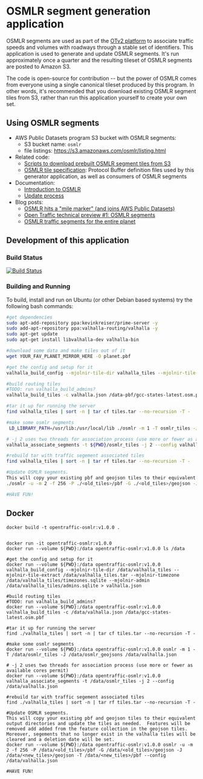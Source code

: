 # OSMLR segment generation application

OSMLR segments are used as part of the [OTv2 platform](https://github.com/opentraffic/otv2-platform) to associate traffic speeds and volumes with roadways through a stable set of identifiers. This application is used to generate and update OSMLR segments. It's run approximately once a quarter and the resulting tileset of OSMLR segments are posted to Amazon S3.

The code is open-source for contribution -- but the power of OSMLR comes from everyone using a single canonical tileset produced by this program. In other words, it's recommended that you download existing OSMLR segment tiles from S3, rather than run this application yourself to create your own set.

## Using OSMLR segments

- AWS Public Datasets program S3 bucket with OSMLR segments:
  - S3 bucket name: `osmlr`
  - file listings: https://s3.amazonaws.com/osmlr/listing.html
- Related code:
  - [Scripts to download prebuilt OSMLR segment tiles from S3](py/README.md)
  - [OSMLR tile specification](https://github.com/opentraffic/osmlr-tile-spec): Protocol Buffer definition files used by this generator application, as well as consumers of OSMLR segments
- Documentation:
  - [Introduction to OSMLR](docs/intro.md)
  - [Update process](docs/osmlr_updates.md)
- Blog posts:
  - [OSMLR hits a "mile marker" (and joins AWS Public Datasets)](https://mapzen.com/blog/osmlr-released-as-public-dataset/)
  - [Open Traffic technical preview #1: OSMLR segments](https://mapzen.com/blog/open-traffic-osmlr-technical-preview/)
  - [OSMLR traffic segments for the entire planet](https://mapzen.com/blog/osmlr-2nd-technical-preview/)

## Development of this application

### Build Status

[![Build Status](https://travis-ci.org/opentraffic/osmlr.svg?branch=master)](https://travis-ci.org/opentraffic/osmlr)

### Building and Running

To build, install and run on Ubuntu (or other Debian based systems) try the following bash commands:

```bash
#get dependencies
sudo apt-add-repository ppa:kevinkreiser/prime-server -y
sudo add-apt-repository ppa:valhalla-routing/valhalla -y
sudo apt-get update
sudo apt-get install libvalhalla-dev valhalla-bin

#download some data and make tiles out of it
wget YOUR_FAV_PLANET_MIRROR_HERE -O planet.pbf

#get the config and setup for it
valhalla_build_config --mjolnir-tile-dir valhalla_tiles --mjolnir-tile-extract valhalla_tiles.tar --mjolnir-timezone valhalla_tiles/timezones.sqlite --mjolnir-admin valhalla_tiles/admins.sqlite > valhalla.json

#build routing tiles
#TODO: run valhalla_build_admins?
valhalla_build_tiles -c valhalla.json /data-pbf/gcc-states-latest.osm.pbf

#tar it up for running the server
find valhalla_tiles | sort -n | tar cf tiles.tar --no-recursion -T -

#make some osmlr segments
 LD_LIBRARY_PATH=/usr/lib:/usr/local/lib ./osmlr -m 1 -T osmlr_tiles -J osmlr_geojsons valhalla.json

# -j 2 uses two threads for association process (use more or fewer as available cores permit)
valhalla_associate_segments -t ${PWD}/osmlr_tiles -j 2 --config valhalla.json

#rebuild tar with traffic segement associated tiles
find valhalla_tiles | sort -n | tar rf tiles.tar --no-recursion -T -

#Update OSMLR segments.  
This will copy your existing pbf and geojson tiles to their equivalent output directories and update the tiles as needed.  Features will be removed add added from the feature collection in the geojson tiles.  Moreover, segements that no longer exist in the valhalla tiles will be cleared and a deletion date will be set. 
./osmlr -u -m 2 -f 256 -P ./<old_tiles>/pbf -G ./<old_tiles>/geojson -J ./<new_tiles>/geojson -T ./<new_tiles>/pbf --config valhalla.json

#HAVE FUN!
```



## Docker
```
docker build -t opentraffic-osmlr:v1.0.0 .


docker run -it opentraffic-osmlr:v1.0.0
docker run --volume ${PWD}:/data opentraffic-osmlr:v1.0.0 ls /data

#get the config and setup for it
docker run --volume ${PWD}:/data opentraffic-osmlr:v1.0.0 valhalla_build_config --mjolnir-tile-dir /data/valhalla_tiles --mjolnir-tile-extract /data/valhalla_tiles.tar --mjolnir-timezone /data/valhalla_tiles/timezones.sqlite --mjolnir-admin /data/valhalla_tiles/admins.sqlite > valhalla.json

#build routing tiles
#TODO: run valhalla_build_admins?
docker run --volume ${PWD}:/data opentraffic-osmlr:v1.0.0  valhalla_build_tiles -c /data/valhalla.json /data/gcc-states-latest.osm.pbf

#tar it up for running the server
find ./valhalla_tiles | sort -n | tar cf tiles.tar --no-recursion -T -

#make some osmlr segments
docker run --volume ${PWD}:/data opentraffic-osmlr:v1.0.0 osmlr -m 1 -T /data/osmlr_tiles -J /data/osmlr_geojsons /data/valhalla.json

# -j 2 uses two threads for association process (use more or fewer as available cores permit)
docker run --volume ${PWD}:/data opentraffic-osmlr:v1.0.0 valhalla_associate_segments -t /data/osmlr_tiles -j 2 --config /data/valhalla.json

#rebuild tar with traffic segement associated tiles
find ./valhalla_tiles | sort -n | tar rf tiles.tar --no-recursion -T -

#Update OSMLR segments.  
This will copy your existing pbf and geojson tiles to their equivalent output directories and update the tiles as needed.  Features will be removed add added from the feature collection in the geojson tiles.  Moreover, segements that no longer exist in the valhalla tiles will be cleared and a deletion date will be set. 
docker run --volume ${PWD}:/data opentraffic-osmlr:v1.0.0 osmlr -u -m 2 -f 256 -P /data/<old_tiles>/pbf -G /data/<old_tiles>/geojson -J /data/<new_tiles>/geojson -T /data/<new_tiles>/pbf --config /data/valhalla.json

#HAVE FUN!
```